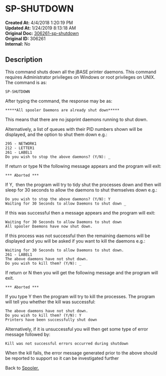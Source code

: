 # SP-SHUTDOWN

**Created At:** 4/4/2018 1:20:19 PM  
**Updated At:** 1/24/2019 8:13:18 AM  
**Original Doc:** [306261-sp-shutdown](https://docs.jbase.com/44205-spooler/306261-sp-shutdown)  
**Original ID:** 306261  
**Internal:** No  

## Description

This command shuts down all the jBASE printer daemons. This command requires Administrator privileges on Windows or root privileges on UNIX. The command is as:

```
SP-SHUTDOWN
```

After typing the command, the response may be as:

```
*****All spooler Daemons are already shut down*****
```

This means that there are no jspprint daemons running to shut down.

Alternatively, a list of queues with their PID numbers shown will be displayed, and the option to shut them down e.g.:

```
295 - NETWORK1
212 - LETTER1
261 - LABEL1
Do you wish to stop the above daemons? (Y/N): _
```

If return or type N the following message appears and the program will exit:

```
*** Aborted ***
```

If Y,  then the program will try to tidy shut the processes down and then will sleep for 30 seconds to allow the daemons to shut themselves down e.g.:

```
Do you wish to stop the above daemons? (Y/N): Y
Waiting for 30 Seconds to allow Daemons to shut down _
```

If this was successful then a message appears and the program will exit:

```
Waiting for 30 Seconds to allow Daemons to shut down
All spooler Daemons have now shut down.
```

If this process was not successful then the remaining daemons will be displayed and you will be asked if you want to kill the daemons e.g.:

```
Waiting for 30 Seconds to allow Daemons to shut down.
261 - LABEL1
The above daemons have not shut down.
Do you wish to kill them? (Y/N): _
```

If return or N then you will get the following message and the program will exit.

```
*** Aborted ***
```

If you type Y then the program will try to kill the processes. The program will tell you whether the kill was successful:

```
The above daemons have not shut down.
Do you wish to kill them? (Y/N): Y
Printers have been successfully shut down
```

Alternatively, if it is unsuccessful you will then get some type of error message followed by:

```
Kill was not successful errors occurred during shutdown
```

When the kill fails, the error message generated prior to the above should be reported to support so it can be investigated further

Back to [Spooler.](./../jbase-spooler)
